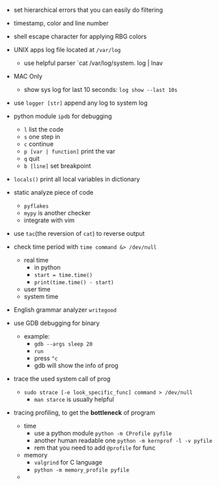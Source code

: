 - set hierarchical errors that you can easily do filtering
- timestamp, color and line number
- shell escape character for applying RBG colors

- UNIX apps log file located at `/var/log`
	- use helpful parser `cat /var/log/system. log | lnav

- MAC Only
	- show sys log for last 10 seconds: `log show --last 10s`

- use `logger [str]` append any log to system log

- python module `ipdb` for debugging
	- `l` list the code
	- `s` one step in
	- `c` continue
	- `p [var | function]` print the var
	- `q` quit
	- `b [line]` set breakpoint
- `locals()` print all local variables in dictionary
- static analyze piece of code
	- `pyflakes`
	- `mypy` is another checker
	- integrate with vim

- use `tac`(the reversion of `cat`) to reverse output

- check time period with `time command &> /dev/null`
	- real time
		- in python
		- `start = time.time()`
		- `print(time.time() - start)`
	- user time
	- system time

- English grammar analyzer `writegood`

- use GDB debugging for binary
	- example:
		- `gdb --args sleep 20`
		- `run`
		- press `^c`
		- gdb will show the info of prog

- trace the used system call of prog
	- `sudo strace [-e look_specific_func] command > /dev/null`
		- `man starce` is usually helpful

- tracing profiling, to get the **bottleneck** of program
	- time
		- use a python module `python -m CProfile pyfile`
		- another human readable one `python -m kernprof -l -v pyfile`
		- rem that you need to add `@profile` for func
	- memory
		- `valgrind` for C language
		- `python -m memory_profile pyfile`
	- 